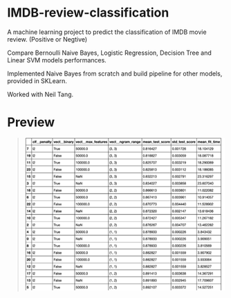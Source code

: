# IMDB-review-classification
A machine learning project to predict the classification of IMDB movie review. (Positive or Negtive)

Compare Bernoulli Naive Bayes, Logistic Regression, Decision Tree and Linear SVM models performances.

Implemented Naive Bayes from scratch and build pipeline for other models, provided in SKLearn.

Worked with Neil Tang.

# Preview
> ![cv](/cv.png)

